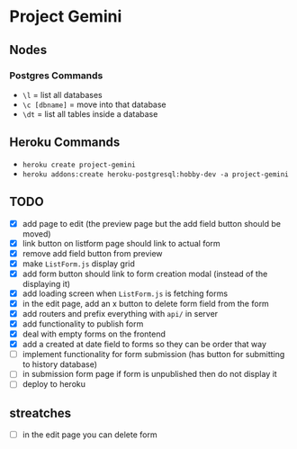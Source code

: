 # Project Gemini

## Nodes
### Postgres Commands
- `\l` = list all databases
- `\c [dbname]` = move into that database
- `\dt` = list all tables inside a database 

## Heroku Commands
- `heroku create project-gemini`
- `heroku addons:create heroku-postgresql:hobby-dev -a project-gemini`

## TODO
* [x] add page to edit (the preview page but the add field button should be moved)
* [x] link button on listform page should link to actual form 
* [x] remove add field button from preview
* [x] make `ListForm.js` display grid 
* [x] add form button should link to form creation modal (instead of the displaying it)
* [x] add loading screen when `ListForm.js` is fetching forms
* [x] in the edit page, add an x button to delete form field from the form 
* [x] add routers and prefix everything with `api/` in server
* [x] add functionality to publish form
* [x] deal with empty forms on the frontend
* [x] add a created at date  field to forms so they can be order that way
* [ ] implement functionality for form submission (has button for submitting to history database)
* [ ] in submission form page if form is unpublished then do not display it
* [ ] deploy to heroku

## streatches
* [ ] in the edit page you can delete form